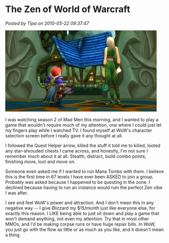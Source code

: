 # The Zen of World of Warcraft

*Posted by Tipa on 2010-05-22 09:37:47*

![](../../../uploads/2010/05/WoW-2010-05-22-09-39-39-55.jpg "Chilling at an inn in the Outlands")

I was watching season 2 of Mad Men this morning, and I wanted to play a game that wouldn't require much of my attention, one where I could just let my fingers play while I watched TV. I found myself at WoW's character selection screen before I really gave it any thought at all.

I followed the Quest Helper arrow, killed the stuff it told me to killed, looted any star-shrouded chests I came across, and honestly, I'm not sure I remember much about it at all. Stealth, distract, build combo points, finishing move, loot and move on.

Someone even asked me if I wanted to run Mana Tombs with them. I believe this is the first time in 67 levels I have ever been ASKED to join a group. Probably was asked because I happened to be questing in the zone. I declined because having to run an instance would ruin the perfect Zen vibe I was after.

I see and feel WoW's power and attraction. And I don't mean this in any negative way -- I give Blizzard my $15/month just like everyone else, for exactly this reason. I LIKE being able to just sit down and play a game that won't demand anything, not even my attention. Try that in most other MMOs, and I'd be making corpse runs or have huge repair bills. In WoW, you just go with the flow as little or as much as you like, and it doesn't mean a thing.

